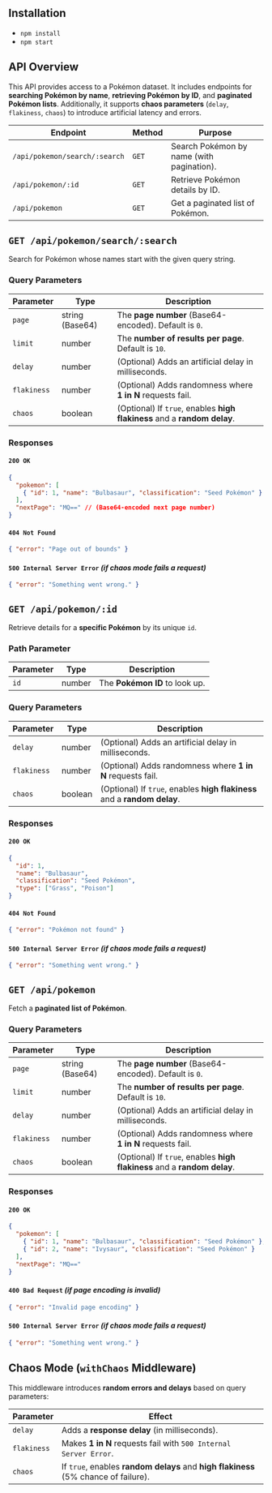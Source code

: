 ## Installation

- `npm install`
- `npm start`

## API Overview

This API provides access to a Pokémon dataset. It includes endpoints for **searching Pokémon by name**, **retrieving Pokémon by ID**, and **paginated Pokémon lists**. Additionally, it supports **chaos parameters** (`delay`, `flakiness`, `chaos`) to introduce artificial latency and errors.

| Endpoint                      | Method | Purpose                                   |
| ----------------------------- | ------ | ----------------------------------------- |
| `/api/pokemon/search/:search` | `GET`  | Search Pokémon by name (with pagination). |
| `/api/pokemon/:id`            | `GET`  | Retrieve Pokémon details by ID.           |
| `/api/pokemon`                | `GET`  | Get a paginated list of Pokémon.          |

## `GET /api/pokemon/search/:search`

Search for Pokémon whose names start with the given query string.

### Query Parameters

| Parameter   | Type            | Description                                                              |
| ----------- | --------------- | ------------------------------------------------------------------------ |
| `page`      | string (Base64) | The **page number** (Base64-encoded). Default is `0`.                    |
| `limit`     | number          | The **number of results per page**. Default is `10`.                     |
| `delay`     | number          | (Optional) Adds an artificial delay in milliseconds.                     |
| `flakiness` | number          | (Optional) Adds randomness where **1 in N** requests fail.               |
| `chaos`     | boolean         | (Optional) If `true`, enables **high flakiness** and a **random delay**. |

### Responses

#### `200 OK`

```json
{
  "pokemon": [
    { "id": 1, "name": "Bulbasaur", "classification": "Seed Pokémon" }
  ],
  "nextPage": "MQ==" // (Base64-encoded next page number)
}
```

#### `404 Not Found`

```json
{ "error": "Page out of bounds" }
```

#### `500 Internal Server Error` _(if chaos mode fails a request)_

```json
{ "error": "Something went wrong." }
```

## `GET /api/pokemon/:id`

Retrieve details for a **specific Pokémon** by its unique `id`.

### Path Parameter

| Parameter | Type   | Description                    |
| --------- | ------ | ------------------------------ |
| `id`      | number | The **Pokémon ID** to look up. |

### Query Parameters

| Parameter   | Type    | Description                                                              |
| ----------- | ------- | ------------------------------------------------------------------------ |
| `delay`     | number  | (Optional) Adds an artificial delay in milliseconds.                     |
| `flakiness` | number  | (Optional) Adds randomness where **1 in N** requests fail.               |
| `chaos`     | boolean | (Optional) If `true`, enables **high flakiness** and a **random delay**. |

### Responses

#### `200 OK`

```json
{
  "id": 1,
  "name": "Bulbasaur",
  "classification": "Seed Pokémon",
  "type": ["Grass", "Poison"]
}
```

#### `404 Not Found`

```json
{ "error": "Pokémon not found" }
```

#### `500 Internal Server Error` _(if chaos mode fails a request)_

```json
{ "error": "Something went wrong." }
```

## `GET /api/pokemon`

Fetch a **paginated list of Pokémon**.

### Query Parameters

| Parameter   | Type            | Description                                                              |
| ----------- | --------------- | ------------------------------------------------------------------------ |
| `page`      | string (Base64) | The **page number** (Base64-encoded). Default is `0`.                    |
| `limit`     | number          | The **number of results per page**. Default is `10`.                     |
| `delay`     | number          | (Optional) Adds an artificial delay in milliseconds.                     |
| `flakiness` | number          | (Optional) Adds randomness where **1 in N** requests fail.               |
| `chaos`     | boolean         | (Optional) If `true`, enables **high flakiness** and a **random delay**. |

### Responses

#### `200 OK`

```json
{
  "pokemon": [
    { "id": 1, "name": "Bulbasaur", "classification": "Seed Pokémon" },
    { "id": 2, "name": "Ivysaur", "classification": "Seed Pokémon" }
  ],
  "nextPage": "MQ=="
}
```

#### `400 Bad Request` _(if page encoding is invalid)_

```json
{ "error": "Invalid page encoding" }
```

#### `500 Internal Server Error` _(if chaos mode fails a request)_

```json
{ "error": "Something went wrong." }
```

## Chaos Mode (`withChaos` Middleware)

This middleware introduces **random errors and delays** based on query parameters:

| Parameter   | Effect                                                                              |
| ----------- | ----------------------------------------------------------------------------------- |
| `delay`     | Adds a **response delay** (in milliseconds).                                        |
| `flakiness` | Makes **1 in N** requests fail with `500 Internal Server Error`.                    |
| `chaos`     | If `true`, enables **random delays** and **high flakiness** (5% chance of failure). |
